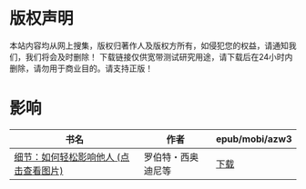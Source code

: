 # 版权声明

本站内容均从网上搜集，版权归著作人及版权方所有，如侵犯您的权益，请通知我们，我们将会及时删除！ 下载链接仅供宽带测试研究用途，请下载后在24小时内删除，请勿用于商业目的。请支持正版！

# 影响

| 书名 | 作者 | epub/mobi/azw3 |
| --- | --- | --- |
| [细节：如何轻松影响他人 (点击查看图片)](https://www.dushupai.com/attachment/2024/06/03/95dcc6b345397cec.jpg) | 罗伯特・西奥迪尼等 | [下载](https://url89.ctfile.com/f/31084289-1357015507-30ee58?p=8866) |
